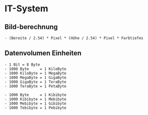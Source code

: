 # IT-System
  ## Bild-berechnung
    - (Bereite / 2.54) * Pixel * (Höhe / 2.54) * Pixel * Farbtiefes
  ## Datenvolumen Einheiten
    - 1 Bit = 8 Byte
    - 1000 Byte     = 1 KiloByte
    - 1000 KiloByte = 1 MegaByte
    - 1000 MegaByte = 1 GigaByte
    - 1000 GigaByte = 1 TeraByte
    - 1000 TeraByte = 1 PetaByte

    - 1000 Byte     = 1 Kibibyte
    - 1000 Kibibyte = 1 Mebibyte
    - 1000 Mebibyte = 1 Gibibyte
    - 1000 Tebibyte = 1 Pebibyte